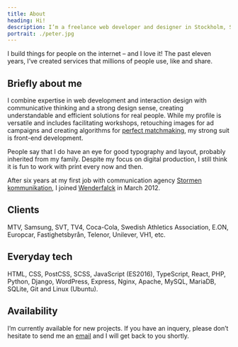 ```yaml
---
title: About
heading: Hi!
description: I’m a freelance web developer and designer in Stockholm, Sweden. I build things for people on the internet – and I love it!
portrait: ./peter.jpg
---
```


I build things for people on the internet – and I love it! The past eleven years, I’ve created services that millions of people use, like and share.


## Briefly about me

I combine expertise in web development and interaction design with communicative thinking and a strong design sense, creating understandable and efficient solutions for real people. While my profile is versatile and includes facilitating workshops, retouching images for ad campaigns and creating algorithms for [perfect matchmaking](/project/match-machine/), my strong suit is front-end development.

People say that I do have an eye for good typography and layout, probably inherited from my family. Despite my focus on digital production, I still think it is fun to work with print every now and then.

After six years at my first job with communication agency [Stormen kommunikation](http://stormen.nu/), I joined [Wenderfalck](http://wenderfalck.com/) in March 2012.


## Clients

MTV, Samsung, SVT, TV4, Coca-Cola, Swedish Athletics Association, E.ON, Europcar, Fastighetsbyrån, Telenor, Unilever, VH1, etc.


## Everyday tech

HTML, CSS, PostCSS, SCSS, JavaScript (ES2016), TypeScript, React, PHP, Python, Django, WordPress, Express, Nginx, Apache, MySQL, MariaDB, SQLite, Git and Linux (Ubuntu).


## Availability

I’m currently available for new projects. If you have an inquery, please don’t hesitate to send me an [email](mailto:peter@simonsson.com) and I will get back to you shortly.
